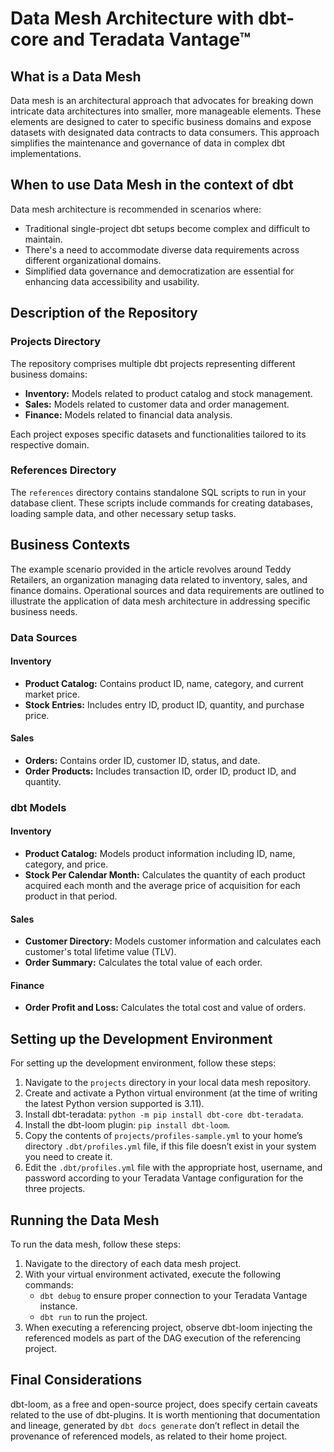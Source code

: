 # Data Mesh Architecture with dbt-core and Teradata Vantage™

## What is a Data Mesh

Data mesh is an architectural approach that advocates for breaking down intricate data architectures into smaller, more manageable elements. These elements are designed to cater to specific business domains and expose datasets with designated data contracts to data consumers. This approach simplifies the maintenance and governance of data in complex dbt implementations.

## When to use Data Mesh in the context of dbt

Data mesh architecture is recommended in scenarios where:

- Traditional single-project dbt setups become complex and difficult to maintain.
- There's a need to accommodate diverse data requirements across different organizational domains.
- Simplified data governance and democratization are essential for enhancing data accessibility and usability.

## Description of the Repository

### Projects Directory

The repository comprises multiple dbt projects representing different business domains:

- **Inventory:** Models related to product catalog and stock management.
- **Sales:** Models related to customer data and order management.
- **Finance:** Models related to financial data analysis.

Each project exposes specific datasets and functionalities tailored to its respective domain.

### References Directory

The `references` directory contains standalone SQL scripts to run in your database client. These scripts include commands for creating databases, loading sample data, and other necessary setup tasks.

## Business Contexts

The example scenario provided in the article revolves around Teddy Retailers, an organization managing data related to inventory, sales, and finance domains. Operational sources and data requirements are outlined to illustrate the application of data mesh architecture in addressing specific business needs.

### Data Sources

#### Inventory

- **Product Catalog:** Contains product ID, name, category, and current market price.
- **Stock Entries:** Includes entry ID, product ID, quantity, and purchase price.

#### Sales

- **Orders:** Contains order ID, customer ID, status, and date.
- **Order Products:** Includes transaction ID, order ID, product ID, and quantity.

### dbt Models

#### Inventory

- **Product Catalog:** Models product information including ID, name, category, and price.
- **Stock Per Calendar Month:** Calculates the quantity of each product acquired each month and the average price of acquisition for each product in that period.

#### Sales

- **Customer Directory:** Models customer information and calculates each customer's total lifetime value (TLV).
- **Order Summary:** Calculates the total value of each order.

#### Finance

- **Order Profit and Loss:** Calculates the total cost and value of orders.


## Setting up the Development Environment

For setting up the development environment, follow these steps:

1. Navigate to the `projects` directory in your local data mesh repository.
2. Create and activate a Python virtual environment (at the time of writing the latest Python version supported is 3.11).
3. Install dbt-teradata: `python -m pip install dbt-core dbt-teradata`.
4. Install the dbt-loom plugin: `pip install dbt-loom`.
5. Copy the contents of `projects/profiles-sample.yml` to your home’s directory `.dbt/profiles.yml` file, if this file doesn’t exist in your system you need to create it.
6. Edit the `.dbt/profiles.yml` file with the appropriate host, username, and password according to your Teradata Vantage configuration for the three projects.

## Running the Data Mesh

To run the data mesh, follow these steps:

1. Navigate to the directory of each data mesh project.
2. With your virtual environment activated, execute the following commands:
   - `dbt debug` to ensure proper connection to your Teradata Vantage instance.
   - `dbt run` to run the project.
3. When executing a referencing project, observe dbt-loom injecting the referenced models as part of the DAG execution of the referencing project.

## Final Considerations

dbt-loom, as a free and open-source project, does specify certain caveats related to the use of dbt-plugins. It is worth mentioning that documentation and lineage, generated by `dbt docs generate` don’t reflect in detail the provenance of referenced models, as related to their home project.